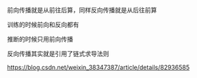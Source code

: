 前向传播就是从前往后算，同样反向传播就是从后往前算

训练的时候前向和反向都有

推断的时候只用前向传播



反向传播其实就是引用了链式求导法则

https://blog.csdn.net/weixin_38347387/article/details/82936585